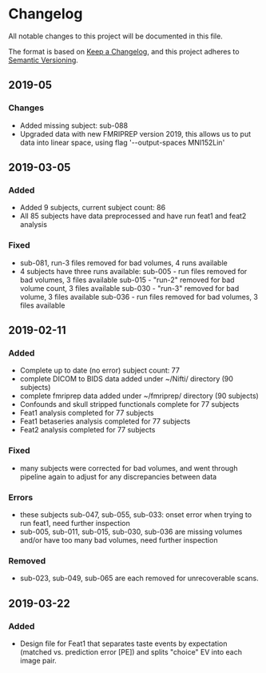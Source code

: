 # Changelog
All notable changes to this project will be documented in this file.  
  
  
The format is based on [Keep a Changelog](https://keepachangelog.com/en/1.0.0/),
and this project adheres to [Semantic Versioning](https://semver.org/spec/v2.0.0.html).

## 2019-05
### Changes
- Added missing subject: sub-088
- Upgraded data with new FMRIPREP version 2019, this allows us to put data into linear space, using flag '--output-spaces  MNI152Lin'

## 2019-03-05 
### Added 
- Added 9 subjects, current subject count: 86
- All 85 subjects have data preprocessed and have run feat1 and feat2 analysis

### Fixed
- sub-081, run-3 files removed for bad volumes, 4 runs available 
- 4 subjects have three runs available:
sub-005 - run files removed for bad volumes, 3 files available
sub-015 - "run-2" removed for bad volume count, 3 files available 
sub-030 - "run-3" removed for bad volume, 3 files available
sub-036 - run files removed for bad volumes, 3 files available 
  
## 2019-02-11 
### Added  
- Complete up to date (no error) subject count: 77 
- complete DICOM to BIDS data added under ~/Nifti/ directory (90 subjects)
- complete fmriprep data added under ~/fmriprep/ directory (90 subjects)
- Confounds and skull stripped functionals complete for 77 subjects
- Feat1 analysis completed for 77 subjects 
- Feat1 betaseries analysis completed for 77 subjects
- Feat2 analysis completed for 77 subjects

### Fixed  
- many subjects were corrected for bad volumes, and went through pipeline again to adjust for any discrepancies between data 

### Errors
- these subjects sub-047, sub-055, sub-033: onset error when trying to run feat1, need further inspection
- sub-005,  sub-011,  sub-015, sub-030,  sub-036 are missing volumes and/or have too many bad volumes, need further inspection


### Removed
- sub-023, sub-049, sub-065 are each removed for unrecoverable scans. 

## 2019-03-22
### Added
- Design file for Feat1 that separates taste events by expectation (matched vs. prediction error [PE]) and splits "choice" EV into each image pair. 





